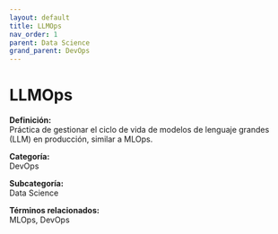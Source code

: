 ```yaml
---
layout: default
title: LLMOps
nav_order: 1
parent: Data Science
grand_parent: DevOps
---
```


# LLMOps

**Definición:**  
Práctica de gestionar el ciclo de vida de modelos de lenguaje grandes (LLM) en producción, similar a MLOps.

**Categoría:**  
DevOps  

**Subcategoría:**  
Data Science

**Términos relacionados:**  
MLOps, DevOps
